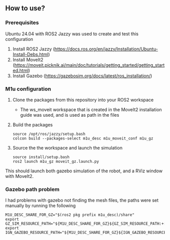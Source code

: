 ## How to use?

### Prerequisites
Ubuntu 24.04 with ROS2 Jazzy was used to create and test this configuration

1. Install ROS2 Jazzy (https://docs.ros.org/en/jazzy/Installation/Ubuntu-Install-Debs.html)
2. Install MoveIt2 (https://moveit.picknik.ai/main/doc/tutorials/getting_started/getting_started.html)
3. Install Gazebo (https://gazebosim.org/docs/latest/ros_installation/)

### M1u configuration
1. Clone the packages from this repository into your ROS2 workspace
   - The ws_moveit workspace that is created in the MoveIt2 installation guide was used, and is used as path in the files
2. Build the packages
   
   ```
   source /opt/ros/jazzy/setup.bash
   colcon build --packages-select m1u_desc m1u_moveit_conf m1u_gz
   ```
4. Source the the workspace and launch the simulation
   ```
   source install/setup.bash
   ros2 launch m1u_gz moveit_gz.launch.py
   ```
This should launch both gazebo simulation of the robot, and a RViz window with MoveIt2.

### Gazebo path problem
I had problems with gazebo not finding the mesh files, the paths were set manually by running the following
    
```
M1U_DESC_SHARE_FOR_GZ="$(ros2 pkg prefix m1u_desc)/share"
export GZ_SIM_RESOURCE_PATH="${M1U_DESC_SHARE_FOR_GZ}${GZ_SIM_RESOURCE_PATH:+:${GZ_SIM_RESOURCE_PATH}}"
export IGN_GAZEBO_RESOURCE_PATH="${M1U_DESC_SHARE_FOR_GZ}${IGN_GAZEBO_RESOURCE_PATH:+:${IGN_GAZEBO_RESOURCE_PATH}}"
```
